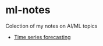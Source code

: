 # ml-notes

Colection of my notes on AI/ML topics


* [Time series forecasting](/time-series-forecasting/Home.md)